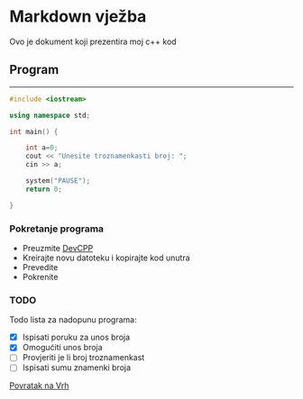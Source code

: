 # Markdown vježba
Ovo je dokument koji prezentira moj c++ kod

## Program
---
```cpp
#include <iostream>

using namespace std;

int main() {

    int a=0;
	cout << "Unesite troznamenkasti broj: ";
    cin >> a;

	system("PAUSE");
    return 0;

}
```
### Pokretanje programa
- Preuzmite [DevCPP](https://sourceforge.net/projects/orwelldevcpp/)
- Kreirajte novu datoteku i kopirajte kod unutra
- Prevedite
- Pokrenite

### TODO
Todo lista za nadopunu programa:
- [X] Ispisati poruku za unos broja
- [X] Omogućiti unos broja
- [ ] Provjeriti je li broj troznamenkast
- [ ] Ispisati sumu znamenki broja

<a href="https://github.com/IseeYu2/Arcane/blob/main/Markdown.md">Povratak na Vrh</a>
